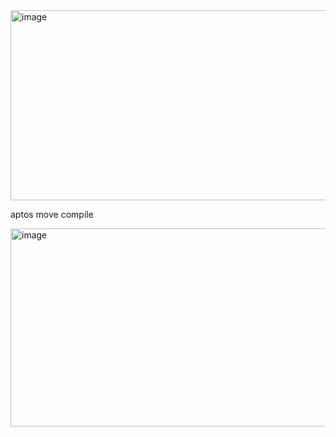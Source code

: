 <img width="940" height="304" alt="image" src="https://github.com/user-attachments/assets/8a3a26eb-678f-4205-9ba8-b6e01e5b8d24" />

aptos move compile

<img width="940" height="317" alt="image" src="https://github.com/user-attachments/assets/9cf3faba-56d2-4a54-b5c2-3e71e167d12d" />

